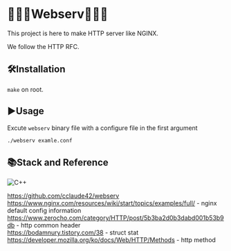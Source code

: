 # 👨🏻‍💻Webserv🧑🏼‍💻

This project is here to make HTTP server like NGINX.

We follow the HTTP RFC.

## 🛠Installation

`make` on root.

## ▶️Usage

Excute `webserv` binary file with a configure file in the first argument

`./webserv examle.conf`

## 📚Stack and Reference

<img alt="C++" src="https://img.shields.io/badge/c++-%2300599C.svg?style=for-the-badge&logo=c%2B%2B&logoColor=white"/>

<https://github.com/cclaude42/webserv><br>
<https://www.nginx.com/resources/wiki/start/topics/examples/full/> - nginx default config information<br>
<https://www.zerocho.com/category/HTTP/post/5b3ba2d0b3dabd001b53b9db> - http common header<br>
<https://bodamnury.tistory.com/38> - struct stat<br>
<https://developer.mozilla.org/ko/docs/Web/HTTP/Methods> - http method<br>
